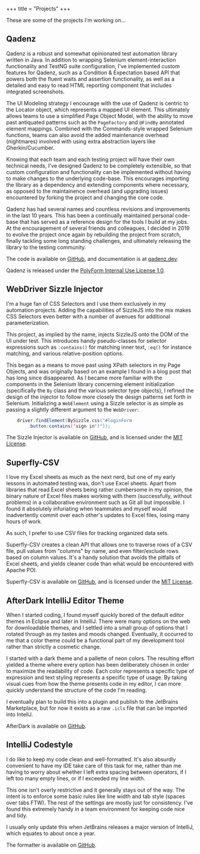 +++
title = "Projects"
+++

These are some of the projects I'm working on...

## Qadenz

Qadenz is a robust and somewhat opinionated test automation library written in Java. In addition to wrapping Selenium element-interaction functionality and TestNG suite configuration, I've implemented custom features for Qadenz, such as a Condition & Expectation based API that powers both the fluent waits and assertion functionality, as well as a detailed and easy to read HTML reporting component that includes integrated screenshots.

The UI Modeling strategy I encourage with the use of Qadenz is centric to the Locator object, which represents a mapped UI element. This ultimately allows teams to use a simplified Page Object Model, with the ability to move past antiquated patterns such as the `PageFactory` and `@FindBy` annotated element mappings. Combined with the Commands-style wrapped Selenium functions, teams can also avoid the added maintenance overhead (nightmares) involved with using extra abstraction layers like Gherkin/Cucumber.

Knowing that each team and each testing project will have their own technical needs, I've designed Qadenz to be completely extensible, so that custom configuration and functionality can be implemented without having to make changes to the underlying code-base. This encourages importing the library as a dependency and extending components where necessary, as opposed to the maintainence overhead (and upgrading issues) encountered by forking the project and changing the core code.

Qadenz has had several names and countless revisions and improvements in the last 10 years. This has been a continually maintained personal code-base that has served as a reference design for the tools I build at my jobs. At the encouragement of several friends and colleagues, I decided in 2019 to evolve the project once again by rebuilding the project from scratch, finally tackling some long standing challenges, and ultimately releasing the library to the testing community.

The code is available on [GitHub](https://github.com/qadenz/qadenz), and documentation is at [qadenz.dev](https://qadenz.dev).

Qadenz is released under the [PolyForm Internal Use License 1.0](https://polyformproject.org/licenses/internal-use/1.0.0).

## WebDriver Sizzle Injector

I'm a huge fan of CSS Selectors and I use them exclusively in my automation projects. Adding the capabilities of SizzleJS into the mix makes CSS Selectors even better with a number of avenues for additional parameterization.

This project, as implied by the name, injects SizzleJS onto the DOM of the UI under test. This introduces handy pseudo-classes for selector expressions such as `:contains()` for matching inner text, `:eq()` for instance matching, and various relative-position options.

This began as a means to move past using XPath selectors in my Page Objects, and was originally based on an example I found in a blog post that has long since disappeared. As I became more familiar with the components in the Selenium library concerning element initialization (specifically the `By` class and the various selector type objects), I refined the design of the injector to follow more closely the design patterns set forth in Selenium. Initializing a `WebElement` using a Sizzle selector is as simple as passing a slightly different argument to the `WebDriver`:

```java
    driver.findElement(BySizzle.css("#loginForm
        .button:contains('sign in')"));
```

The Sizzle Injector is available on [GitHub](https://github.com/tim-slifer/webdriver-sizzle-injector), and is licensed under the [MIT License](https://github.com/tim-slifer/webdriver-sizzle-injector/blob/master/LICENSE).

## Superfly-CSV

I love my Excel sheets as much as the next nerd, but one of my early lessons in automated testing was, don't use Excel sheets. Apart from libraries that read Excel sheets being rather cumbersome in my opinion, the binary nature of Excel files makes working with them (successfully, without problems) in a collaborative environment such as Git all but impossible. I found it absolutely infuriating when teammates and myself would inadvertently commit over each other's updates to Excel files, losing many hours of work.

As such, I prefer to use CSV files for tracking organized data sets.

Superfly-CSV creates a clean API that allows one to traverse rows of a CSV file, pull values from "columns" by name, and even filter/exclude rows based on column values. It's a handy solution that avoids the pitfalls of Excel sheets, and yields cleaner code than what would be encountered with Apache POI.

Superfly-CSV is available on [GitHub](https://github.com/tim-slifer/superfly-csv), and is licensed under the [MIT License](https://github.com/tim-slifer/superfly-csv/blob/master/LICENSE).

## AfterDark IntelliJ Editor Theme

When I started coding, I found myself quickly bored of the default editor themes in Eclipse and later in IntelliJ. There were many options on the web for downloadable themes, and I settled into a small group of options that I rotated through as my tastes and moods changed. Eventually, it occurred to me that a color theme could be a functional part of my development tool rather than strictly a cosmetic change.

I started with a dark theme and a pallette of neon colors. The resulting effort yielded a theme where every option has been deliberately chosen in order to maximize the readability of code. Each color represents a specific type of expression and text styling represents a specific type of usage. By taking visual cues from how the theme presents code in my editor, I can more quickly understand the structure of the code I'm reading.

I eventually plan to build this into a plugin and publish to the JetBrains Marketplace, but for now it exists as a raw `.icls` file that can be imported into IntellJ.

AfterDark is available on [GitHub](https://github.com/tim-slifer/after-dark-intellij).

## IntelliJ Codestyle

I do like to keep my code clean and well-formatted. It's also absurdly convenient to have my IDE take care of this task for me, rather than me having to worry about whether I left extra spacing between operators, if I left too many empty lines, or if I exceeded my line width.

This one isn't overly restrictive and it generally stays out of the way. The intent is to enforce some basic rules like line width and tab style (spaces over tabs FTW). The rest of the settings are mostly just for consistency. I've found this extremely handy in a team environment for keeping code nice and tidy.

I usually only update this when JetBrains releases a major version of IntelliJ, which equates to about once a year.

The formatter is available on [GitHub](https://github.com/tim-slifer/intellij-codestyle).
